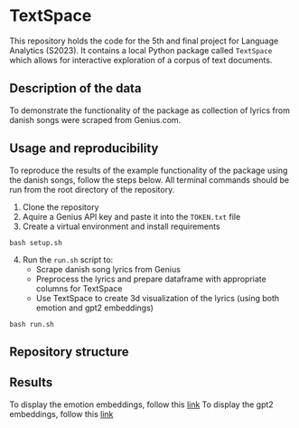 # TextSpace
This repository holds the code for the 5th and final project for Language Analytics (S2023). It contains a local Python package called `TextSpace` which allows for interactive exploration of a corpus of text documents.

## Description of the data
To demonstrate the functionality of the package as collection of lyrics from danish songs were scraped from Genius.com.

## Usage and reproducibility
To reproduce the results of the example functionality of the package using the danish songs, follow the steps below. All terminal commands should be run from the root directory of the repository.

1. Clone the repository
2. Aquire a Genius API key and paste it into the `TOKEN.txt` file
3. Create a virtual environment and install requirements
```
bash setup.sh
```
4. Run the `run.sh` script to:
    - Scrape danish song lyrics from Genius
    - Preprocess the lyrics and prepare dataframe with appropriate columns for TextSpace
    - Use TextSpace to create 3d visualization of the lyrics (using both emotion and gpt2 embeddings)
```
bash run.sh
```


## Repository structure


## Results

To display the emotion embeddings, follow this [link]()
To display the gpt2 embeddings, follow this [link]()